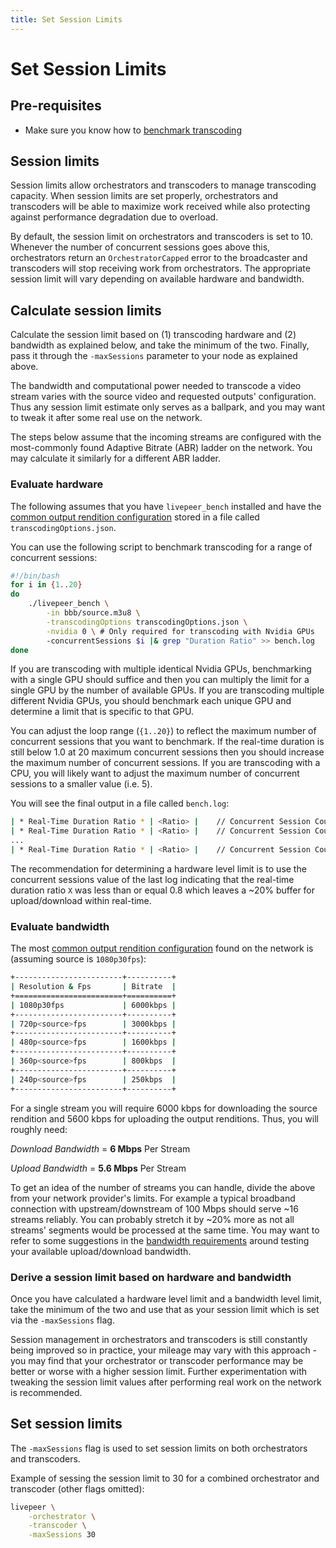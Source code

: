 ```yaml
---
title: Set Session Limits
---
```


# Set Session Limits

## Pre-requisites

- Make sure you know how to
  [benchmark transcoding](/video-miners/guides/benchmarking)

## Session limits

Session limits allow orchestrators and transcoders to manage transcoding
capacity. When session limits are set properly, orchestrators and transcoders
will be able to maximize work received while also protecting against performance
degradation due to overload.

By default, the session limit on orchestrators and transcoders is set to 10.
Whenever the number of concurrent sessions goes above this, orchestrators return
an `OrchestratorCapped` error to the broadcaster and transcoders will stop
receiving work from orchestrators. The appropriate session limit will vary
depending on available hardware and bandwidth.

## Calculate session limits

Calculate the session limit based on (1) transcoding hardware and (2) bandwidth
as explained below, and take the minimum of the two. Finally, pass it through
the `-maxSessions` parameter to your node as explained above.

The bandwidth and computational power needed to transcode a video stream varies
with the source video and requested outputs' configuration. Thus any session
limit estimate only serves as a ballpark, and you may want to tweak it after
some real use on the network.

The steps below assume that the incoming streams are configured with the
most-commonly found Adaptive Bitrate (ABR) ladder on the network. You may
calculate it similarly for a different ABR ladder.

### Evaluate hardware

The following assumes that you have `livepeer_bench` installed and have the
[common output rendition configuration](https://github.com/livepeer/go-livepeer/blob/master/cmd/livepeer_bench/transcodingOptions.json)
stored in a file called `transcodingOptions.json`.

You can use the following script to benchmark transcoding for a range of
concurrent sessions:

```bash
#!/bin/bash
for i in {1..20}
do
    ./livepeer_bench \
        -in bbb/source.m3u8 \
        -transcodingOptions transcodingOptions.json \
        -nvidia 0 \ # Only required for transcoding with Nvidia GPUs
        -concurrentSessions $i |& grep "Duration Ratio" >> bench.log
done
```

If you are transcoding with multiple identical Nvidia GPUs, benchmarking with a
single GPU should suffice and then you can multiply the limit for a single GPU
by the number of available GPUs. If you are transcoding multiple different
Nvidia GPUs, you should benchmark each unique GPU and determine a limit that is
specific to that GPU.

You can adjust the loop range (`{1..20}`) to reflect the maximum number of
concurrent sessions that you want to benchmark. If the real-time duration is
still below 1.0 at 20 maximum concurrent sessions then you should increase the
maximum number of concurrent sessions. If you are transcoding with a CPU, you
will likely want to adjust the maximum number of concurrent sessions to a
smaller value (i.e. 5).

You will see the final output in a file called `bench.log`:

```bash
| * Real-Time Duration Ratio * | <Ratio> |    // Concurrent Session Count 1
| * Real-Time Duration Ratio * | <Ratio> |    // Concurrent Session Count 2
...
| * Real-Time Duration Ratio * | <Ratio> |    // Concurrent Session Count 20
```

The recommendation for determining a hardware level limit is to use the
concurrent sessions value of the last log indicating that the real-time duration
ratio `X` was less than or equal 0.8 which leaves a ~20% buffer for
upload/download within real-time.

### Evaluate bandwidth

The most
[common output rendition configuration](https://github.com/livepeer/go-livepeer/blob/master/cmd/livepeer_bench/transcodingOptions.json)
found on the network is (assuming source is `1080p30fps`):

```bash
+------------------------+----------+
| Resolution & Fps       | Bitrate  |
+========================+==========+
| 1080p30fps             | 6000kbps |
+------------------------+----------+
| 720p<source>fps        | 3000kbps |
+------------------------+----------+
| 480p<source>fps        | 1600kbps |
+------------------------+----------+
| 360p<source>fps        | 800kbps  |
+------------------------+----------+
| 240p<source>fps        | 250kbps  |
+------------------------+----------+
```

For a single stream you will require 6000 kbps for downloading the source
rendition and 5600 kbps for uploading the output renditions. Thus, you will
roughly need:

_Download Bandwidth_ = **6 Mbps** Per Stream

_Upload Bandwidth_ = **5.6 Mbps** Per Stream

To get an idea of the number of streams you can handle, divide the above from
your network provider's limits. For example a typical broadband connection with
upstream/downstream of 100 Mbps should serve ~16 streams reliably. You can
probably stretch it by ~20% more as not all streams' segments would be processed
at the same time. You may want to refer to some suggestions in the
[bandwidth requirements](/video-miners/reference/bandwidth) around testing
your available upload/download bandwidth.

### Derive a session limit based on hardware and bandwidth

Once you have calculated a hardware level limit and a bandwidth level limit,
take the minimum of the two and use that as your session limit which is set via
the `-maxSessions` flag.

Session management in orchestrators and transcoders is still constantly being
improved so in practice, your mileage may vary with this approach - you may find
that your orchestrator or transcoder performance may be better or worse with a
higher session limit. Further experimentation with tweaking the session limit
values after performing real work on the network is recommended.

## Set session limits

The `-maxSessions` flag is used to set session limits on both orchestrators and
transcoders.

Example of sessing the session limit to 30 for a combined orchestrator and
transcoder (other flags omitted):

```bash
livepeer \
    -orchestrator \
    -transcoder \
    -maxSessions 30
```
